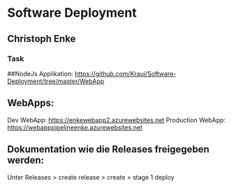 # Software Deployment 
## Christoph Enke
### Task

##NodeJs Applikation:
https://github.com/Kraui/Software-Deployment/tree/master/WebApp

## WebApps:
Dev WebApp: https://enkewebapp2.azurewebsites.net
Production WebApp: https://webapppipelineenke.azurewebsites.net

## Dokumentation wie die Releases freigegeben werden:
Unter Releases > create release > create > stage 1 deploy
